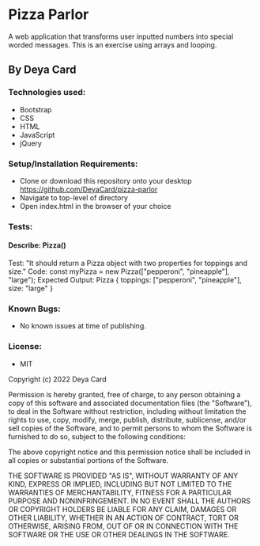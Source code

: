 # Pizza Parlor

A web application that transforms user inputted numbers into special worded messages. This is an exercise using arrays and looping.

## By Deya Card

### Technologies used:

* Bootstrap
* CSS
* HTML
* JavaScript
* jQuery


### Setup/Installation Requirements:

* Clone or download this repository onto your desktop
https://github.com/DeyaCard/pizza-parlor
* Navigate to top-level of directory
* Open index.html in the browser of your choice


### Tests:


#### Describe: Pizza()

Test: "It should return a Pizza object with two properties for toppings and size."
Code: const myPizza = new Pizza(["pepperoni", "pineapple"], "large");
Expected Output: Pizza { toppings: ["pepperoni", "pineapple"], size: "large" }






### Known Bugs:
* No known issues at time of publishing.


### License: 
* MIT

Copyright (c) 2022 Deya Card

Permission is hereby granted, free of charge, to any person obtaining a copy of this software and associated documentation files (the "Software"), to deal in the Software without restriction, including without limitation the rights to use, copy, modify, merge, publish, distribute, sublicense, and/or sell copies of the Software, and to permit persons to whom the Software is furnished to do so, subject to the following conditions:

The above copyright notice and this permission notice shall be included in all copies or substantial portions of the Software.

THE SOFTWARE IS PROVIDED "AS IS", WITHOUT WARRANTY OF ANY KIND, EXPRESS OR IMPLIED, INCLUDING BUT NOT LIMITED TO THE WARRANTIES OF MERCHANTABILITY, FITNESS FOR A PARTICULAR PURPOSE AND NONINFRINGEMENT. IN NO EVENT SHALL THE AUTHORS OR COPYRIGHT HOLDERS BE LIABLE FOR ANY CLAIM, DAMAGES OR OTHER LIABILITY, WHETHER IN AN ACTION OF CONTRACT, TORT OR OTHERWISE, ARISING FROM, OUT OF OR IN CONNECTION WITH THE SOFTWARE OR THE USE OR OTHER DEALINGS IN THE SOFTWARE.